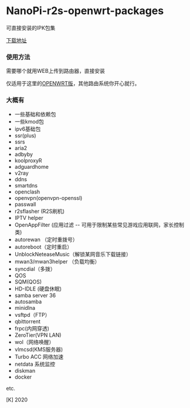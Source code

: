# NanoPi-r2s-openwrt-packages

可直接安装的IPK包集

[下载地址](https://github.com/kongfl888/r2s-openwrt-packages/releases)

### 使用方法

需要哪个就用WEB上传到路由器，直接安装

仅适用于这里的[OPENWRT版](https://github.com/kongfl888/nanopi-openwrt/blob/master/README.md)，其他路由系统你开心就行。

### 大概有

- 一些基础和依赖包
- 一些kmod包
- ipv6基础包
- ssr(plus)
- ssrs
- aria2
- adbyby
- koolproxyR
- adguardhome
- v2ray
- ddns
- smartdns
- openclash
- openvpn(openvpn-openssl)
- passwall
- r2sflasher (R2S刷机)
- IPTV helper
- OpenAppFilter (应用过滤 -- 可用于限制某些常见游戏应用联网，家长控制类)
- autorewan （定时重拨号）
- autoreboot（定时重启）
- UnblockNeteaseMusic（解锁某网音乐下载链接）
- mwan3/mwan3helper （负载均衡）
- syncdial（多拨）
- QOS
- SQM(QOS)
- HD-IDLE (硬盘休眠)
- samba server 36
- autosamba
- minidlna
- vsftpd（FTP）
- qbittorrent
- frpc(内网穿透)
- ZeroTier(VPN LAN)
- wol（网络唤醒）
- vlmcsd(KMS服务器)
- Turbo ACC 网络加速
- netdata 系统监控
- diskman
- docker

etc.

[K] 2020
